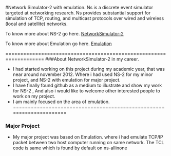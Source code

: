 #Network Simulator-2 with emulation.
Ns is a discrete event simulator targeted at networking research. Ns provides substantial support for simulation of TCP, routing, and multicast protocols over wired and wireless (local and satellite) networks.

To know more about NS-2 go here.
[NetworkSimulator-2](http://www.isi.edu/nsnam/ns/)

To know more about Emulation go here.
[Emulation](http://www.isi.edu/nsnam/ns/ns-emulation.html)

===================================================================
###About NetworkSimulator-2 in my career.
* I had started working on this project during my academic year, that was near around november 2012. Where i had used NS-2 for my minor project, and NS-2 with emulation for major project.
* I have finally found github as a medium to illustrate and show my work for NS-2 , And also i would like to welcome other interested people to work on my project.
* I am mainly focused on the area of emulation.
=====================================================================
### Major Project
* My major project was based on Emulation. where i had emulate TCP/IP packet between two host computer running on same network. The TCL code is same which is found by default on ns-allinone
